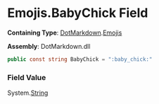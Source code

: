 # Emojis\.BabyChick Field

**Containing Type**: [DotMarkdown](../../README.md)\.[Emojis](../README.md)

**Assembly**: DotMarkdown\.dll

```csharp
public const string BabyChick = ":baby_chick:"
```

### Field Value

System\.[String](https://docs.microsoft.com/en-us/dotnet/api/system.string)